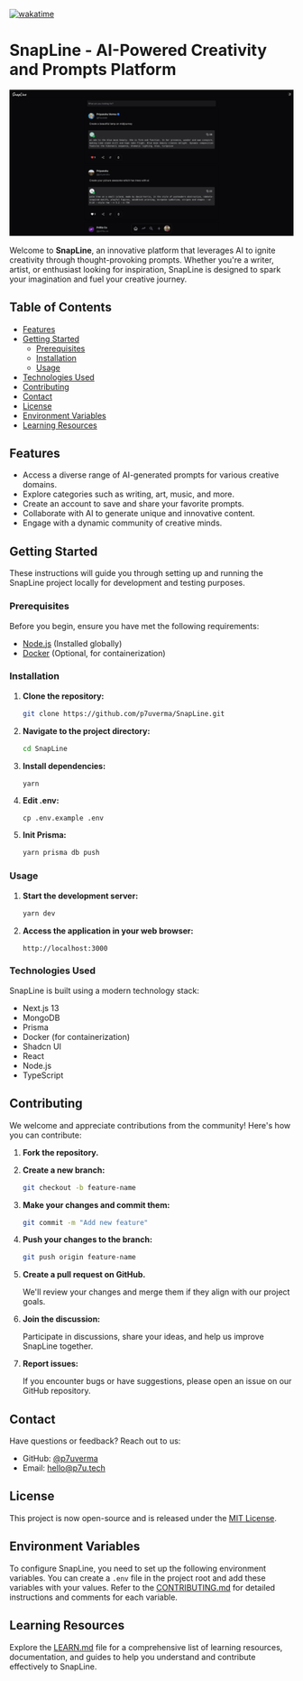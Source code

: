[![wakatime](https://wakatime.com/badge/github/p7uverma/SnapLine.svg)](https://wakatime.com/badge/github/p7uverma/SnapLine)

# SnapLine - AI-Powered Creativity and Prompts Platform

![SnapLine Logo](/screenshots/3.png)

Welcome to **SnapLine**, an innovative platform that leverages AI to ignite creativity through thought-provoking prompts. Whether you're a writer, artist, or enthusiast looking for inspiration, SnapLine is designed to spark your imagination and fuel your creative journey.

## Table of Contents

- [Features](#features)
- [Getting Started](#getting-started)
  - [Prerequisites](#prerequisites)
  - [Installation](#installation)
  - [Usage](#usage)
- [Technologies Used](#technologies-used)
- [Contributing](#contributing)
- [Contact](#contact)
- [License](#license)
- [Environment Variables](#environment-variables)
- [Learning Resources](LEARN.md)

## Features

- Access a diverse range of AI-generated prompts for various creative domains.
- Explore categories such as writing, art, music, and more.
- Create an account to save and share your favorite prompts.
- Collaborate with AI to generate unique and innovative content.
- Engage with a dynamic community of creative minds.

## Getting Started

These instructions will guide you through setting up and running the SnapLine project locally for development and testing purposes.

### Prerequisites

Before you begin, ensure you have met the following requirements:

- [Node.js](https://nodejs.org/) (Installed globally)
- [Docker](https://www.docker.com/) (Optional, for containerization)

### Installation

1. **Clone the repository:**

   ```bash
   git clone https://github.com/p7uverma/SnapLine.git
   ```

2. **Navigate to the project directory:**

   ```bash
   cd SnapLine
   ```

3. **Install dependencies:**

   ```bash
   yarn
   ```

4. **Edit .env:**

   ```
   cp .env.example .env
   ```

5. **Init Prisma:**

   ```bash
   yarn prisma db push
   ```

### Usage

1. **Start the development server:**

   ```bash
   yarn dev
   ```

2. **Access the application in your web browser:**

   ```
   http://localhost:3000
   ```

### Technologies Used

SnapLine is built using a modern technology stack:

- Next.js 13
- MongoDB
- Prisma
- Docker (for containerization)
- Shadcn UI
- React
- Node.js
- TypeScript

## Contributing

We welcome and appreciate contributions from the community! Here's how you can contribute:

1. **Fork the repository.**

2. **Create a new branch:**

   ```bash
   git checkout -b feature-name
   ```

3. **Make your changes and commit them:**

   ```bash
   git commit -m "Add new feature"
   ```

4. **Push your changes to the branch:**

   ```bash
   git push origin feature-name
   ```

5. **Create a pull request on GitHub.**

   We'll review your changes and merge them if they align with our project goals.

6. **Join the discussion:**

   Participate in discussions, share your ideas, and help us improve SnapLine together.

7. **Report issues:**

   If you encounter bugs or have suggestions, please open an issue on our GitHub repository.

## Contact

Have questions or feedback? Reach out to us:

- GitHub: [@p7uverma](https://github.com/p7uverma)
- Email: hello@p7u.tech

## License

This project is now open-source and is released under the [MIT License](LICENSE).

## Environment Variables

To configure SnapLine, you need to set up the following environment variables. You can create a `.env` file in the project root and add these variables with your values. Refer to the [CONTRIBUTING.md](CONTRIBUTING.md) for detailed instructions and comments for each variable.

## Learning Resources

Explore the [LEARN.md](LEARN.md) file for a comprehensive list of learning resources, documentation, and guides to help you understand and contribute effectively to SnapLine.
